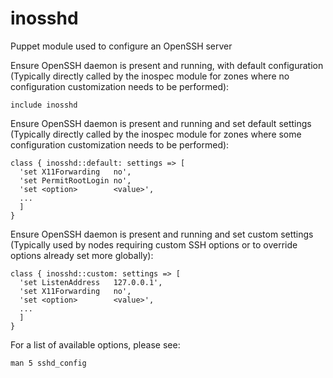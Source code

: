 inosshd
=======

Puppet module used to configure an OpenSSH server

Ensure OpenSSH daemon is present and running, with default configuration
(Typically directly called by the inospec module for zones where no configuration customization needs to be performed):

```
include inosshd
```

Ensure OpenSSH daemon is present and running and set default settings
(Typically directly called by the inospec module for zones where some configuration customization needs to be performed):

```
class { inosshd::default: settings => [
  'set X11Forwarding   no',
  'set PermitRootLogin no',
  'set <option>        <value>',
  ...
  ]
}
```

Ensure OpenSSH daemon is present and running and set custom settings
(Typically used by nodes requiring custom SSH options or to override options already set more globally):

```
class { inosshd::custom: settings => [
  'set ListenAddress   127.0.0.1',
  'set X11Forwarding   no',
  'set <option>        <value>',
  ...
  ]
}
```

For a list of available options, please see:

```
man 5 sshd_config
```

